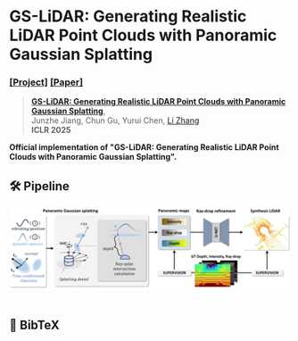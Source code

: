 # GS-LiDAR: Generating Realistic LiDAR Point Clouds with Panoramic Gaussian Splatting

### [[Project]]() [[Paper]]() 

> [**GS-LiDAR: Generating Realistic LiDAR Point Clouds with Panoramic Gaussian Splatting**](),            
> Junzhe Jiang, Chun Gu, Yurui Chen, [Li Zhang](https://lzrobots.github.io)       
> **ICLR 2025**

**Official implementation of "GS-LiDAR: Generating Realistic LiDAR Point Clouds with Panoramic Gaussian Splatting".** 

## 🛠️ Pipeline
<div align="center">
  <img src="assets/pipeline.png"/>
</div><br/>

## 📜 BibTeX